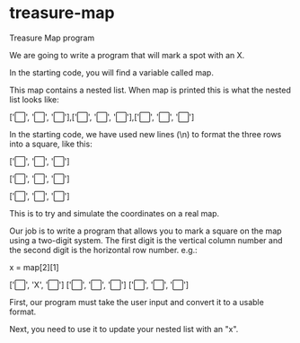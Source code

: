 # treasure-map
Treasure Map program

We are going to write a program that will mark a spot with an X.

In the starting code, you will find a variable called map.

This map contains a nested list. When map is printed this is what the nested list looks like:

['⬜️', '⬜️', '⬜️'],['⬜️', '⬜️', '⬜️'],['⬜️', '⬜️', '⬜️']

In the starting code, we have used new lines (\n) to format the three rows into a square, like this:

['⬜️', '⬜️', '⬜️']

['⬜️', '⬜️', '⬜️']

['⬜️', '⬜️', '⬜️']

This is to try and simulate the coordinates on a real map.

Our job is to write a program that allows you to mark a square on the map using a two-digit system. The first digit is the vertical column number and the second digit is the horizontal row number. e.g.:


x = map[2][1]

['⬜️', 'X', '⬜️']
['⬜️', '⬜️', '⬜️']
['⬜️', '⬜️', '⬜️']

First, our program must take the user input and convert it to a usable format.

Next, you need to use it to update your nested list with an "x".



